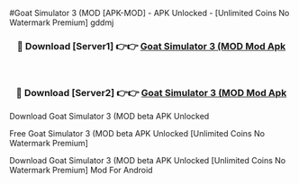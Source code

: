 #Goat Simulator 3 (MOD [APK-MOD] - APK Unlocked - [Unlimited Coins No Watermark Premium] gddmj



<div align="center">

<h3>🔴 Download [Server1] 👉👉 <a href="https://momento.my/?title=Goat_Simulator_3_(MOD">Goat Simulator 3 (MOD Mod Apk</a></h3><br>

<h3>🔴 Download [Server2] 👉👉 <a href="https://momento.my/?title=Goat_Simulator_3_(MOD">Goat Simulator 3 (MOD Mod Apk</a></h3>
</div>



Download Goat Simulator 3 (MOD beta APK Unlocked

Free Goat Simulator 3 (MOD beta APK Unlocked [Unlimited Coins No Watermark Premium]

Download Goat Simulator 3 (MOD beta APK Unlocked [Unlimited Coins No Watermark Premium] Mod For Android
